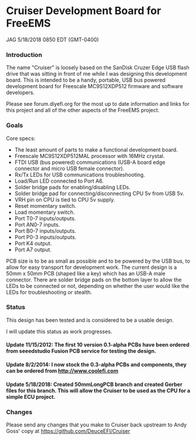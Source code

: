 # Cruiser Development Board for FreeEMS

JAG 5/18/2018 0850 EDT (GMT-0400)

### Introduction

The name "Cruiser" is loosely based on the SanDisk Cruzer Edge USB flash drive that was sitting in front of me while I was designing this development board.  This is intended to be a handy, portable, USB bus powered development board for Freescale MC9S12XDP512 firmware and software developers.

Please see forum.diyefi.org for the most up to date information and links for this project and all of the other aspects of the FreeEMS project.

### Goals

Core specs:

 * The least amount of parts to make a functional development board.
 * Freescale MC9S12XDP512MAL processor with 16MHz crystal.
 * FTDI USB (bus powered) communications (USB-A board edge connector and micro USB female connector).
 * Rx/Tx LEDs for USB communications troubleshooting.
 * Load/Run LED connected to Port A6.
 * Solder bridge pads for enabling/disabling LEDs.
 * Solder bridge pad for connecting/disconnecting CPU 5v from USB 5v.
 * VRH pin on CPU is tied to CPU 5v supply.
 * Reset momentary switch.
 * Load momentary switch.
 * Port T0-7 inputs/outputs.
 * Port AN0-7 inputs.
 * Port B0-7 inputs/outputs.
 * Port P0-3 inputs/outputs.
 * Port K4 output.
 * Port A7 output.

PCB size is to be as small as possible and to be powered by the USB bus, to allow for easy transport for development work.  The current design is a 50mm x 50mm PCB (shaped like a key) which has an USB-A male connector.  There are solder bridge pads on the bottom layer to allow the LEDs to be connected or not, depending on whether the user would like the LEDs for troubleshooting or stealth.
 
### Status

This design has been tested and is considered to be a usable design.

I will update this status as work progresses.

#### Update 11/15/2012: The first 10 version 0.1-alpha PCBs have been ordered from seeedstudio Fusion PCB service for testing the design.

#### Update 8/2/2014: I now stock the 0.3-alpha PCBs and components, they can be ordered from http://www.coolefi.com

#### Update 5/18/2018: Created 50mmLongPCB branch and created Gerber files for this branch.  This will allow the Cruiser to be used as the CPU for a simple ECU project.

### Changes

Please send any changes that you make to Cruiser back upstream to Andy Goss' copy at https://github.com/DeuceEFI/Cruiser

